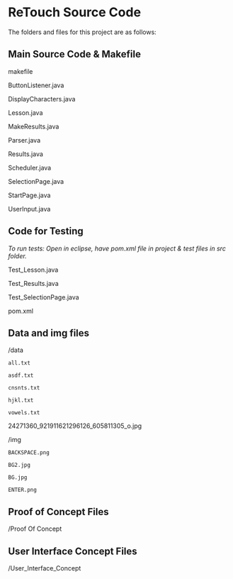 # ReTouch Source Code

The folders and files for this project are as follows:


## Main Source Code & Makefile

makefile

ButtonListener.java

DisplayCharacters.java

Lesson.java

MakeResults.java

Parser.java

Results.java

Scheduler.java

SelectionPage.java

StartPage.java

UserInput.java

## Code for Testing
*To run tests: Open in eclipse, have pom.xml file in project & test files in src folder.*

Test_Lesson.java

Test_Results.java

Test_SelectionPage.java

pom.xml

## Data and img files


/data

	all.txt

	asdf.txt

	cnsnts.txt

	hjkl.txt

	vowels.txt

24271360_921911621296126_605811305_o.jpg

/img

	BACKSPACE.png

	BG2.jpg

	BG.jpg

	ENTER.png


## Proof of Concept Files

/Proof Of Concept 


## User Interface Concept Files

/User_Interface_Concept


